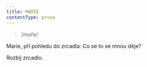 ```yaml
---
title: MARIE
contentType: prose
---
```


<section>

> /moře/

Marie, při pohledu do zrcadla: Co se to se mnou děje?

Rozbij zrcadlo.

</section>
